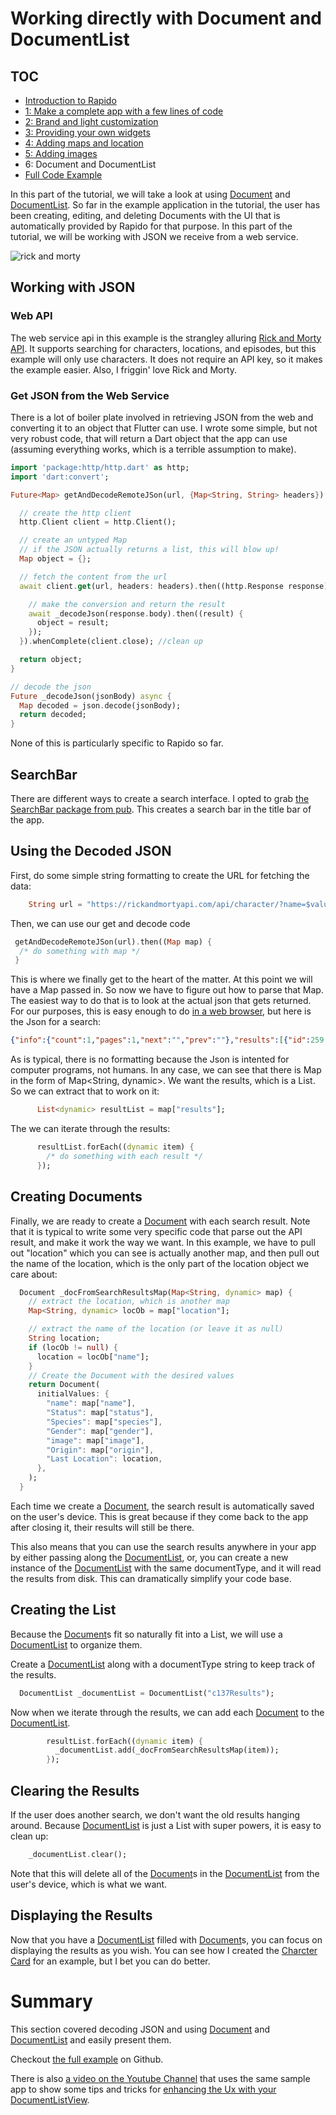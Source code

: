 # Working directly with Document and DocumentList
## TOC
 * [Introduction to Rapido](./introduction.md)
 * [1: Make a complete app with a few lines of code](./flutter_app_in_few_lines.md)
 * [2: Brand and light customization](./customize_flutter_app.md)
 * [3: Providing your own widgets](./custom_flutter_widgets.md)
 * [4: Adding maps and location](./flutter_maps_and_location.md)
 * [5: Adding images](./flutter_images.md)
 * 6: Document and DocumentList
 * [Full Code Example](./main.md)

In this part of the tutorial, we will take a look at using [Document](https://pub.dartlang.org/documentation/rapido/latest/rapido/Document-class.html) and [DocumentList](https://pub.dartlang.org/documentation/rapido/latest/rapido/DocumentList-class.html). So far in the example application in the tutorial, the user has been creating, editing, and deleting Documents with the UI that is automatically provided by Rapido for that purpose. In this part of the tutorial, we will be working with JSON we receive from a web service. 

![rick and morty](../assets/c137.png)

## Working with JSON
### Web API
The web service api in this example is the strangley alluring [Rick and Morty API](https://rickandmortyapi.com/). It supports searching for characters, locations, and episodes, but this example will only use characters. It does not require an API key, so it makes the example easier. Also, I friggin' love Rick and Morty.

### Get JSON from the Web Service
There is a lot of boiler plate involved in retrieving JSON from the web and converting it to an object that Flutter can use. I wrote some simple, but not very robust code, that will return a Dart object that the app can use (assuming everything works, which is a terrible assumption to make).

```dart
import 'package:http/http.dart' as http;
import 'dart:convert';

Future<Map> getAndDecodeRemoteJSon(url, {Map<String, String> headers}) async {

  // create the http client
  http.Client client = http.Client();

  // create an untyped Map
  // if the JSON actually returns a list, this will blow up!
  Map object = {};

  // fetch the content from the url
  await client.get(url, headers: headers).then((http.Response response) async {

    // make the conversion and return the result
    await _decodeJson(response.body).then((result) {
      object = result;
    });
  }).whenComplete(client.close); //clean up

  return object;
}

// decode the json
Future _decodeJson(jsonBody) async {
  Map decoded = json.decode(jsonBody);
  return decoded;
}
```
None of this is particularly specific to Rapido so far.

## SearchBar
There are different ways to create a search interface. I opted to grab [the SearchBar package from pub](https://pub.dartlang.org/packages/flutter_search_bar). This creates a search bar in the title bar of the app.

## Using the Decoded JSON
First, do some simple string formatting to create the URL for fetching the data:
```dart
    String url = "https://rickandmortyapi.com/api/character/?name=$value";
```
Then, we can use our get and decode code 

```dart
 getAndDecodeRemoteJSon(url).then((Map map) {
  /* do something with map */  
 }
```
This is where we finally get to the heart of the matter. At this point we will have a Map passed in. So now we have to figure out how to parse that Map. The easiest way to do that is to look at the actual json that gets returned. For our purposes, this is easy enough to do [in a web browser](https://rickandmortyapi.com/api/character/?name=pencil), but here is the Json for a search:

```json
{"info":{"count":1,"pages":1,"next":"","prev":""},"results":[{"id":259,"name":"Pencilvester","status":"Dead","species":"Alien","type":"Parasite, Pencil","gender":"Male","origin":{"name":"unknown","url":""},"location":{"name":"Earth (Replacement Dimension)","url":"https://rickandmortyapi.com/api/location/20"},"image":"https://rickandmortyapi.com/api/character/avatar/259.jpeg","episode":["https://rickandmortyapi.com/api/episode/15"],"url":"https://rickandmortyapi.com/api/character/259","created":"2017-12-31T13:33:48.488Z"}]}
```
As is typical, there is no formatting because the Json is intented for computer programs, not humans. In any case, we can see that there is Map in the form of Map<String, dynamic>. We want the results, which is a List. So we can extract that to work on it:

```dart
      List<dynamic> resultList = map["results"];
```
The we can iterate through the results:

```dart
      resultList.forEach((dynamic item) {
        /* do something with each result */
      });
```

## Creating Documents
Finally, we are ready to create a [Document](https://pub.dartlang.org/documentation/rapido/latest/rapido/Document-class.html) with each search result. Note that it is typical to write some very specific code that parse out the API result, and make it work the way we want. In this example, we have to pull out "location" which you can see is actually another map, and then pull out the name of the location, which is the only part of the location object we care about:

```dart
  Document _docFromSearchResultsMap(Map<String, dynamic> map) {
    // extract the location, which is another map
    Map<String, dynamic> locOb = map["location"];

    // extract the name of the location (or leave it as null)
    String location;
    if (locOb != null) {
      location = locOb["name"];
    }
    // Create the Document with the desired values
    return Document(
      initialValues: {
        "name": map["name"],
        "Status": map["status"],
        "Species": map["species"],
        "Gender": map["gender"],
        "image": map["image"],
        "Origin": map["origin"],
        "Last Location": location,
      },
    );
  }
```

Each time we create a [Document](https://pub.dartlang.org/documentation/rapido/latest/rapido/Document-class.html), the search result is automatically saved on the user's device. This is great because if they come back to the app after closing it, their results will still be there.

This also means that you can use the search results anywhere in your app by either passing along the [DocumentList](https://pub.dartlang.org/documentation/rapido/latest/rapido/DocumentList-class.html), or, you can create a new instance of the [DocumentList](https://pub.dartlang.org/documentation/rapido/latest/rapido/DocumentList-class.html) with the same documentType, and it will read the results from disk. This can dramatically simplify your code base.

## Creating the List
Because the [Document](https://pub.dartlang.org/documentation/rapido/latest/rapido/Document-class.html)s fit so naturally fit into a List, we will use a [DocumentList](https://pub.dartlang.org/documentation/rapido/latest/rapido/DocumentList-class.html) to organize them.

Create a [DocumentList](https://pub.dartlang.org/documentation/rapido/latest/rapido/DocumentList-class.html) along with a documentType string to keep track of the results.
```dart
  DocumentList _documentList = DocumentList("c137Results");
```

Now when we iterate through the results, we can add each [Document](https://pub.dartlang.org/documentation/rapido/latest/rapido/Document-class.html) to the [DocumentList]([Document](https://pub.dartlang.org/documentation/rapido/latest/rapido/DocumentList-class.html)).

```dart
        resultList.forEach((dynamic item) {
          _documentList.add(_docFromSearchResultsMap(item));
        });
```

## Clearing the Results
If the user does another search, we don't want the old results hanging around. Because [DocumentList](https://pub.dartlang.org/documentation/rapido/latest/rapido/DocumentList-class.html) is just a List with super powers, it is easy to clean up:

```dart
    _documentList.clear();
```

Note that this will delete all of the [Document](https://pub.dartlang.org/documentation/rapido/latest/rapido/Document-class.html)s in the [DocumentList](https://pub.dartlang.org/documentation/rapido/latest/rapido/DocumentList-class.html) from the user's device, which is what we want.

## Displaying the Results
Now that you have a [DocumentList](https://pub.dartlang.org/documentation/rapido/latest/rapido/DocumentList-class.html) filled with [Document](https://pub.dartlang.org/documentation/rapido/latest/rapido/Document-class.html)s, you can focus on displaying the results as you wish. You can see how I created the [Charcter Card](https://github.com/rapido-mobile/c137/blob/master/lib/character_card.dart) for an example, but I bet you can do better.

# Summary
This section covered decoding JSON and using [Document](https://pub.dartlang.org/documentation/rapido/latest/rapido/Document-class.html) and [DocumentList](https://pub.dartlang.org/documentation/rapido/latest/rapido/DocumentList-class.html) and easily present them.

Checkout [the full example](https://github.com/rapido-mobile/c137) on Github.

There is also [a video on the Youtube Channel](https://www.youtube.com/watch?v=Lb1J992L-gc) that uses the same sample app to show some tips and tricks for [enhancing the Ux with your DocumentListView](https://www.youtube.com/watch?v=Lb1J992L-gc).